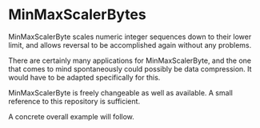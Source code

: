 # MinMaxScalerBytes

MinMaxScalerByte scales numeric integer sequences down to their lower limit, and allows reversal to be accomplished again without any problems.

There are certainly many applications for MinMaxScalerByte, and the one that comes to mind spontaneously could possibly be data compression. It would have to be adapted specifically for this.

MinMaxScalerByte is freely changeable as well as available. 
A small reference to this repository is sufficient.

A concrete overall example will follow.
